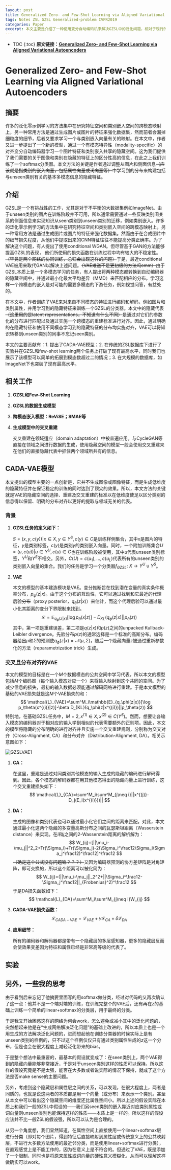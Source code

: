 ```yaml
---
layout: post
title: Generalized Zero- and Few-Shot Learning via Aligned Variational Autoencoders
tags: Notes ZSL GZSL Generalized-problem CVPR2019
categories: Paper
excerpt: 本文主要是介绍了一种使用变分自动编码机来解决GZSL中的泛化问题，相对于现行的许多方法有独特的优点。首先，交叉重建的设计思路非常的巧妙；其次，相对于同为生成模型的GAN，VAE的训练过程相对稳定很多；更重要的是，本文使用了一种相对很soft的生成目标，即解决了VAE相对于GAN更初级的问题，也让softmax分类成为了可能。
---
```


* TOC
{:toc}
**原文链接：[Generalized Zero- and Few-Shot Learning via Aligned Variational Autoencoders](https://arxiv.org/pdf/1812.01784.pdf)**

# Generalized Zero- and Few-Shot Learning via Aligned Variational Autoencoders

## 摘要

许多的泛化零示例学习的方法集中在研究特征空间和类别嵌入空间的跨模态映射上，另一种常用方法是通过生成图片或图片的特征来强化数据集，然而前者会漏掉细粒度的细节，后者又要求学习一个与类别嵌入向量有关的映射。在本文中，作者又进一步提出了一个新的模型，通过一个有模态特异性（modality-specific）的对齐变分自动编码器学习一个图片特征和类别嵌入共享的隐藏空间。这为我们提供了我们需要的关于图像和类别在隐藏的特征上的区分性高的信息，在此之上我们训练了一个softmax分类器。本文方法的关键是作者通过调整从图片和侧面信息~~（应该就是指类别的嵌入向量，包括属性向量或词向量等）~~中学习到的分布来构建包括与unseen类别有关的基本多模态信息的隐藏特征。

## 介绍

GZSL是一个有挑战性的工作，尤其是对于不平衡的大数据集例如ImageNet。由于unseen类别的图片在训练阶段并不可用，所以通常需要通过一些反映类别间关系的侧面信息来实现知识从seen类别到unseen类别的迁移，例如类别嵌入。许多的泛化零示例学习的方法集中在研究特征空间和类别嵌入空间的跨模态映射上，另一种常用方法是通过生成图片或图片的特征来强化数据集。然而由于在合成图片中的细节损失程度，从他们中提取出来的CNN特征往往不能提高分类正确率。为了解决这个问题，有人提出了使用conditional WGAN。但尽管基于GAN的方法能够提高GZSL的表现， 他们所使用的损失函数在训练过程中均有较大的不稳定性。~~（毕竟是两个网络的协同训练，总归会出现这样的问题）~~于是，最近conditional VAE被用来取代GAN以解决上述问题。~~（VAE难道不是更初级的方法吗emm）~~由于GZSL本质上是一个多模态学习的任务，有人提出将两种模态都转换到自动编码器的隐藏空间中，并通过最小化最大平均差异（MMD）来匹配相应的分布。学习这样一个跨模态的嵌入是对可能的需要多模态的下游任务，例如视觉问答，有益处的。

在本文中，作者训练了VAE来对来自不同模态的特征进行编码和解码，例如图片和类别属性，并用学习到的隐藏特征来训练一个GZSL的分类器。本文中的隐藏代表~~（这里用的是latent representations，不知道有什么不同）~~是通过对它们的参数化的分布进行匹配以及通过实施一个跨模态的重建标准进行对齐。因此，通过明确的在隐藏特征和使用不同模态学习到的隐藏特征的分布均实施对齐，VAE可以将知识转移到unseen类别的同事不忘记seen类别。

本文的主要贡献有：1. 提出了CADA-VAE模型；2. 在传统的ZSL数据库下进行了实验并在GZSL和few-shot learning两个任务上打破了现有最高水平，同时我们也展示了该模型可以简单的拓展到模态数超过二的情况；3. 在大规模的数据库，如ImageNet下也突破了现有最高水平。

## 相关工作

1. **GZSL和Few-Shot Learning**

2. **GZSL的数据生成模型**

3. **跨模态嵌入模型：ReViSE；SMAE等**

4. **生成模型中的交叉重建**

   交叉重建在领域适应（domain adaptation）中被普遍应用。与CycleGAN等直接在领域之间进行数据的生成，使用隐藏空间的模型一般会使用交叉重建来在他们的直接隐藏代表中抓住两个领域所共有的信息。

## CADA-VAE模型

本文提出的模型主要的一点创新是，它并不生成图像或图像特征，而是生成低维度的隐藏特征并在保证稳定的训练的同时达到了顶尖的效果。所以，本文方法的关键就是VAE的隐藏空间的选择、重建及交叉重建的标准以在低维度使足以区分类别的信息得以保留、明确的分布对齐以更好的提取与领域无关的代表。

### 背景

1. **GZSL任务的定义如下：**

   $S={(x,y,c(y))|x\in X,y\in Y^S,c(y)\in C}$是训练样例集合，其中$x$是图片的特征，$y$是类别标签，$c(y)$是类别$y$的类别嵌入向量。同时，一个附加训练集合$U={(u,c(u))|u\in Y^U,c(u)\in C}$也在训练阶段被使用，其中$u$代表unseen类别标签，$Y^U$和$Y^S$不相交。另外，$C(U)={c(u_1),...,c(u_L)}$代表所有的unseen类别的类别嵌入向量的集合。我们的任务是学习一个分类器$f_{GZSL}:\ X\rightarrow Y^U\cup Y^S$。

2. **VAE**

   本文的模型的基本建造模块是VAE。变分推断旨在找到潜在变量的真实条件概率分布，$p_\phi(z|x)$。由于这个分布的互动性，它可以通过找到和它最近的代理后验~~分布~~（proxy posterior，$q_\theta(z|x)$）来估计，而这个代理后验可以通过最小化其距离的变分下界限制来找到。
   $$
   \mathcal{L}=\mathbb{E}_{q_\phi(z|x)}[\log p_\theta(x|z)]-D_{KL}(q_\phi(z|x)||p_\theta(z))
   $$
   其中，第一项是重建误差，第二项是$q(z|x)$和$p(z)$之间的unpacked Kullback-Leibler divergence。先验分布$p(z)$的通常选择是一个标准的高斯分布。编码器给出$\mu$和$\Sigma$的预测使$q_\phi(z|x)=\mathcal{N}(\mu,\Sigma)$，随后一个隐藏向量$z$被通过重新参数化的方法（reparametrization trick）生成。

### 交叉且分布对齐的VAE

本文的模型的目标是在一个$M$个数据模态的公共空间中学习代表，所以本文的模型包括$M$个编码器（每个输入模态对应一个）来将输入映射到这个共同的空间。为了减少信息的损失，最初的输入数据必须能通过解码网络进行重建。于是本文模型的基础的VAE损失就是这$M$个VAE损失的和：
$$
\mathcal{L}_{VAE}=\sum^M_i\mathbb{E}_{q_\phi(z|x)}[\log p_\theta(x^{(i)}|z)]-\beta D_{KL}(q_\phi(z|x^{(i)})||p_\theta(z))
$$
特别地，在基础GZSL任务中，$M=2, x^{(1)}\in X, x^{(2)}\in C(Y^S)$。然而，想要让各输入模态的编码器对于相对应的输入学到相似的代表需要额外的正则项。因此，本文的模型将隐藏的分布明确的进行对齐并且实施一个交叉重建规则，分别称为交叉对齐（Cross-Alignment, CA）和分布对齐（Distribution-Alignment, DA）。相关示意图如下：

![GZSLVAE1](D:\Git\Blog\static\img\GZSLVAE1.png)



1. **CA：**

   在这里，重建是通过对同类别其他模态的输入生成的隐藏的编码进行解码得到。因此，各个模态的解码器都在用其他模态得出的隐藏向量上进行训练，这个交叉重建损失如下：
   $$
   \mathcal{L}_{CA}=\sum^M_i\sum^M_{j\neq i}||x^{(j)}-D_j(E_i(x^{(i)}))||
   $$

2. **DA：**

   生成的图像和类别代表也可以通过最小化它们之间的距离来匹配。对此，本文通过最小化这两个隐藏的多变量高斯分布之间的瓦瑟斯坦距离（Wasserstein distance）来实现。在$i$和$j$之间的2-Wasserstein距离的解析解为：
   $$
   W_{ij}=[||\mu_i-\mu_j||^2_2+Tr(\Sigma_i)+Tr(\Sigma_j)-2(\Sigma_i^\frac12\Sigma_i\Sigma_j^\frac12)^\frac12]^\frac12
   $$
   ~~（确定这个公式没有问题嘛？？？）~~又因为编码器预测的协方差矩阵是对角矩阵，即可交换的，所以这个距离可以被化简为：
   $$
   W_{ij}=(||\mu_i-\mu_j||_2^2+||\Sigma_i^\frac12-\Sigma_j^\frac12||_{Frobenius}^2)^\frac12
   $$
   于是DA损失函数如下：
   $$
   \mathcal{L}_{DA}=\sum^M_i\sum^M_{j\neq i}W_{ij}
   $$

3. **CADA-VAE损失函数：**
   $$
   \mathcal{L}_{CADA-VAE}=\mathcal{L}_{VAE}+\gamma\mathcal{L}_{CA}+\delta\mathcal{L}_{DA}
   $$

4. **应用细节：**

   所有的编码器和解码器都是带有一个隐藏层的多层感知器，更多的隐藏层反而会使效果变差因为特征和属性已经是非常高等级的代表了。

## 实验

## 另外，一些我的思考

由于看到后来忘记了他摘要里面写的用softmax做分类，经过对代码的又再次确认了这一点：他并不是一个端对端的训练，在训练完整个的VAE后，还有再在$z$的基础上训练一个简单的linear+softmax的分类层，用于最终的分类。

于是我又开始困惑这样的网络为何会work，怎么避免或减小其中的泛化问题的，突然想起来他是在“生成网络解决泛化问题”的基础上改进的，所以本质上也是一个用生成的方法解决泛化问题的，进而想起他在训练分类器的时候实际上是有unseen类别的样例的，只不过这个样例仅仅只有通过类别属性生成的$z$这一个分布，但是也会在很大程度上减轻泛化带来的bias。

于是整个想法中最重要的，最基本的假设就变成了：在seen类别上，两个VAE得到的隐藏向量能够非常接近，于是对于unseen类别这样的性质可以保持。所以这样的假设究竟是不是太强，能否在大多数或者说实际的情况下保持，就成了这个方法是否make sense的主要问题。

另外，考虑到这个隐藏层和属性层之间的关系，可以发现，在很大程度上，两者是同质的，也就是说这两者的本质都是用一个向量（或分布）来表示一个类别。甚至从本文中可以看出这个隐藏空间的维度还比属性空间小。所以上述的假设实际在本质上和我们一般的ZSL中假设的——我们另seen类别的嵌入靠近对应类别属性或词向量则unseen类别也能保持这样的性质——本质上是一样的。所以这样的假设应该并不比一般ZSL的假设强，所以可以认为是合理的。

从另一个角度想，我们显然知道，在属性空间上直接使用一个linear+softmax层进行分类（即对每个图片，得到特征后直接映射到属性层或传统意义上的公共映射层，不进行大多数方法使用的最近邻分类，而是使用linear+softmax进行分类），在直观感觉上是不能工作的，因为在意义上是不符合的。但通过了VAE，既是添加了一个限制，同时也是将原来属性或词向量的硬性意义模糊化，从而可以理解这样做确实可以work。